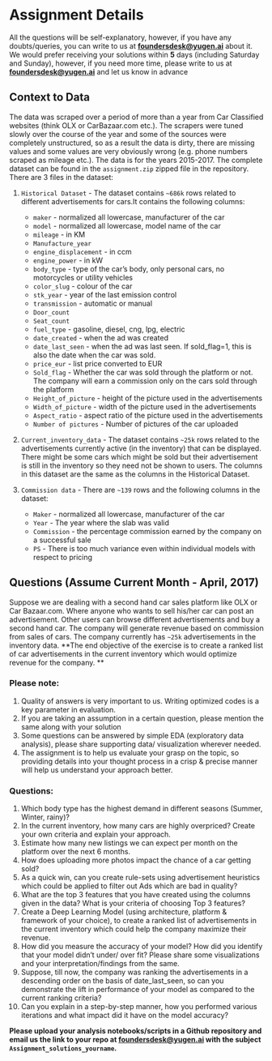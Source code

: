 # Assignment Details
All the questions will be self-explanatory, however, if you have any doubts/queries, you can write to us at **foundersdesk@yugen.ai** about it.
We would prefer receiving your solutions within **5** days (including Saturday and Sunday), however, if you need more time, please write to us at **foundersdesk@yugen.ai** and let us know in advance

## Context to Data
The data was scraped over a period of more than a year from Car Classified websites (think OLX or CarBazaar.com etc.). The scrapers were tuned slowly over the course of the year and some of the sources were completely unstructured, so as a result the data is dirty, there are missing values and some values are very obviously wrong (e.g. phone numbers scraped as mileage etc.). The data is for the years 2015-2017. 
The complete dataset can be found in the `assignment.zip` zipped file in the repository.
There are 3 files in the dataset:
1. `Historical Dataset` - The dataset contains `~686k` rows related to different advertisements for cars.It contains the following columns:
    - `maker` - normalized all lowercase, manufacturer of the car
    - `model` - normalized all lowercase, model name of the car
    - `mileage` - in KM
    - `Manufacture_year`
    - `engine_displacement` - in ccm
    - `engine_power` - in kW
    - `body_type` - type of the car’s body, only personal cars, no motorcycles or utility vehicles
    - `color_slug` - colour of the car
    - `stk_year` - year of the last emission control
    - `transmission` - automatic or manual
    - `Door_count`
    - `Seat_count`
    - `fuel_type` - gasoline, diesel, cng, lpg, electric
    - `date_created` - when the ad was created
    - `date_last_seen` - when the ad was last seen. If sold_flag=1, this is also the date when the car was sold.
    - `price_eur` - list price converted to EUR
    - `Sold_flag` - Whether the car was sold through the platform or not. The company will earn a commission only on the cars sold through the platform
    - `Height_of_picture` - height of the picture used in the advertisements 
    - `Width_of_picture` - width of the picture used in the advertisements 
    - `Aspect_ratio` - aspect ratio of the picture used in the advertisements 
    - `Number of pictures` - Number of pictures of the car uploaded

2. `Current_inventory_data` - The dataset contains `~25k` rows related to the advertisements currently active (in the inventory) that can be displayed. There might be some cars which might be sold but their advertisement is still in the inventory so they need not be shown to users. The columns in this dataset are the same as the columns in the Historical Dataset.

3. `Commission data` - There are `~139` rows and the following columns in the dataset:
    - `Maker` - normalized all lowercase, manufacturer of the car
    - `Year` - The year where the slab was valid
    - `Commission` - the percentage commission earned by the company on a successful sale
    - `PS` - There is too much variance even within individual models with respect to pricing

## Questions (Assume Current Month -  April, 2017)

Suppose we are dealing with a second hand car sales platform like OLX or Car Bazaar.com. Where anyone who wants to sell his/her car can post an advertisement. Other users can browse different advertisements and buy a second hand car. The company will generate revenue based on commission from sales of cars. The company currently has `~25k` advertisements in the inventory data. **The end objective of the exercise is to create a ranked list of car advertisements in the current inventory which would optimize revenue for the company. **

### Please note:
1. Quality of answers is very important to us. Writing optimized codes is a key parameter in evaluation.
2. If you are taking an assumption in a certain question, please mention the same along with your solution
3. Some questions can be answered by simple EDA (exploratory data analysis), please share supporting data/ visualization wherever needed.
4. The assignment is to help us evaluate your grasp on the topic, so providing details into your thought process in a crisp & precise manner will help us understand your approach better.

### Questions:
1. Which body type has the highest demand in different seasons (Summer, Winter, rainy)?
2. In the current inventory, how many cars are highly overpriced? Create your own criteria and explain your approach.
3. Estimate how many new listings we can expect per month on the platform over the next 6 months.
4. How does uploading more photos impact the chance of a car getting sold? 
5. As a quick win, can you create rule-sets using advertisement heuristics which could be applied to filter out Ads which are bad in quality?
6. What are the top 3 features that you have created using the columns given in the data? What is your criteria of choosing Top 3 features?
7. Create a Deep Learning Model (using architecture, platform & framework of your choice), to create a ranked list of advertisements in the current inventory which could help the company maximize their revenue.
8. How did you measure the accuracy of your model? How did you identify that your model didn’t under/ over fit? Please share some visualizations and your interpretation/findings from the same.
9. Suppose, till now, the company was ranking the advertisements in a descending order on the basis of date_last_seen, so can you demonstrate the lift in performance of your model as compared to the current ranking criteria?
10. Can you explain in a step-by-step manner, how you performed various iterations and what impact did it have on the model accuracy?

**Please upload your analysis notebooks/scripts in a Github repository and email us the link to your repo at foundersdesk@yugen.ai with the subject `Assignment_solutions_yourname`.**
